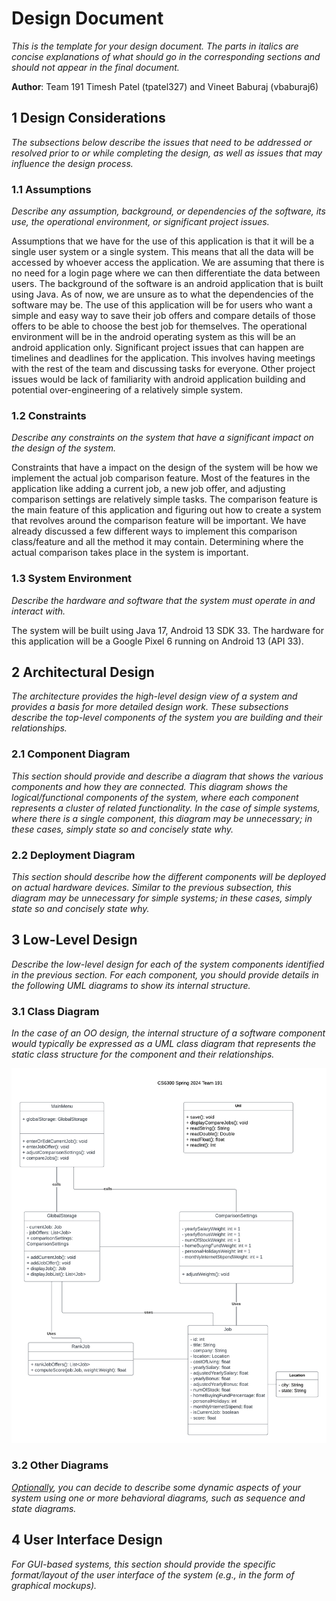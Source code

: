 # Design Document

*This is the template for your design document. The parts in italics are concise explanations of what should go in the corresponding sections and should not appear in the final document.*

**Author**: Team 191 Timesh Patel (tpatel327) and Vineet Baburaj (vbaburaj6)

## 1 Design Considerations

*The subsections below describe the issues that need to be addressed or resolved prior to or while completing the design, as well as issues that may influence the design process.*

### 1.1 Assumptions

*Describe any assumption, background, or dependencies of the software, its use, the operational environment, or significant project issues.*

Assumptions that we have for the use of this application is that it will be a single user system or a single system. This means that all the data will be accessed by whoever access the application. We are assuming that there is no need for a login page where we can then differentiate the data between users. The background of the software is an android application that is built using Java. As of now, we are unsure as to what the dependencies of the software may be. The use of this application will be for users who want a simple and easy way to save their job offers and compare details of those offers to be able to choose the best job for themselves. The operational environment will be in the android operating system as this will be an android application only. Significant project issues that can happen are timelines and deadlines for the application. This involves having meetings with the rest of the team and discussing tasks for everyone. Other project issues would be lack of familiarity with android application building and potential over-engineering of a relatively simple system.

### 1.2 Constraints

*Describe any constraints on the system that have a significant impact on the design of the system.*

Constraints that have a impact on the design of the system will be how we implement the actual job comparison feature. Most of the features in the application like adding a current job, a new job offer, and adjusting comparison settings are relatively simple tasks. The comparison feature is the main feature of this application and figuring out how to create a system that revolves around the comparison feature will be important. We have already discussed a few different ways to implement this comparison class/feature and all the method it may contain. Determining where the actual comparison takes place in the system is important.

### 1.3 System Environment

*Describe the hardware and software that the system must operate in and interact with.*

The system will be built using Java 17, Android 13 SDK 33. The hardware for this application will be a Google Pixel 6 running on Android 13 (API 33).

## 2 Architectural Design

*The architecture provides the high-level design view of a system and provides a basis for more detailed design work. These subsections describe the top-level components of the system you are building and their relationships.*

### 2.1 Component Diagram

*This section should provide and describe a diagram that shows the various components and how they are connected. This diagram shows the logical/functional components of the system, where each component represents a cluster of related functionality. In the case of simple systems, where there is a single component, this diagram may be unnecessary; in these cases, simply state so and concisely state why.*

### 2.2 Deployment Diagram

*This section should describe how the different components will be deployed on actual hardware devices. Similar to the previous subsection, this diagram may be unnecessary for simple systems; in these cases, simply state so and concisely state why.*

## 3 Low-Level Design

*Describe the low-level design for each of the system components identified in the previous section. For each component, you should provide details in the following UML diagrams to show its internal structure.*

### 3.1 Class Diagram

*In the case of an OO design, the internal structure of a software component would typically be expressed as a UML class diagram that represents the static class structure for the component and their relationships.*

![class diagram](./images/class_diagram.png)

### 3.2 Other Diagrams

*<u>Optionally</u>, you can decide to describe some dynamic aspects of your system using one or more behavioral diagrams, such as sequence and state diagrams.*

## 4 User Interface Design
*For GUI-based systems, this section should provide the specific format/layout of the user interface of the system (e.g., in the form of graphical mockups).*
